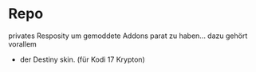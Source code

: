 # Repo
privates Resposity um gemoddete Addons parat zu haben...
dazu gehört vorallem 
* der Destiny skin. (für Kodi 17 Krypton)
